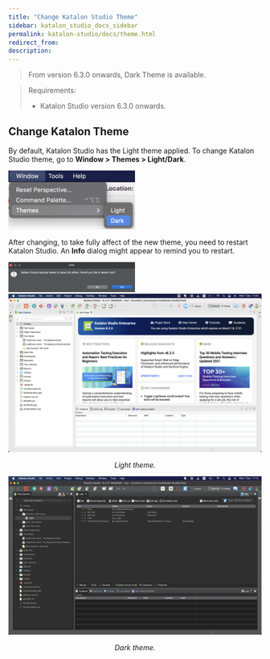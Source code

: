 ```yaml
---
title: "Change Katalon Studio Theme" 
sidebar: katalon_studio_docs_sidebar
permalink: katalon-studio/docs/theme.html 
redirect_from:
description: 
---
```


> From version 6.3.0 onwards, Dark Theme is available.

> Requirements:
>
> * Katalon Studio version 6.3.0 onwards.
## Change Katalon Theme

By default, Katalon Studio has the Light theme applied. To change Katalon Studio theme, go to **Window > Themes > Light/Dark**.

<img src="https://github.com/katalon-studio/docs-images/raw/master/katalon-studio/docs/theme/change-theme.png" alt="change theme" width="50%">

After changing, to take fully affect of the new theme, you need to restart Katalon Studio. An **Info** dialog might appear to remind you to restart.

<img src="https://github.com/katalon-studio/docs-images/raw/master/katalon-studio/docs/theme/restart.png" alt="info dialog" width="50%">

<img src="https://github.com/katalon-studio/docs-images/raw/master/katalon-studio/docs/theme/light-theme.png" alt="light theme" width="100%">

<p style="text-align:center;"><i>Light theme.</i></p>

<img src="https://github.com/katalon-studio/docs-images/raw/master/katalon-studio/docs/theme/dark-theme.png" alt="dark theme" width="100%">

<p style="text-align:center;"><i>Dark theme.</i></p>